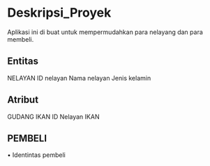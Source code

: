 # Deskripsi_Proyek
Aplikasi ini di buat untuk mempermudahkan para nelayang dan para membeli.

## Entitas
NELAYAN
ID nelayan
Nama nelayan
Jenis kelamin

## Atribut
GUDANG IKAN
ID Nelayan
IKAN 

## PEMBELI
•	Identintas pembeli
